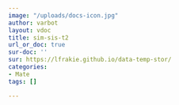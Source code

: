 ```yaml
---
image: "/uploads/docs-icon.jpg"
author: varbot
layout: vdoc
title: sim-sis-t2
url_or_doc: true
sur-doc: ''
sur: https://lfrakie.github.io/data-temp-stor/
categories:
- Mate
tags: []

---
```


